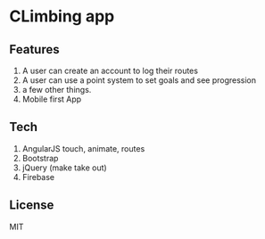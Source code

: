# CLimbing app

## Features
1. A user can create an account to log their routes
2. A user can use a point system to set goals and see progression
3. a few other things.
4. Mobile first App

## Tech
1. AngularJS touch, animate, routes
2. Bootstrap
3. jQuery (make take out)
4. Firebase

## License
MIT